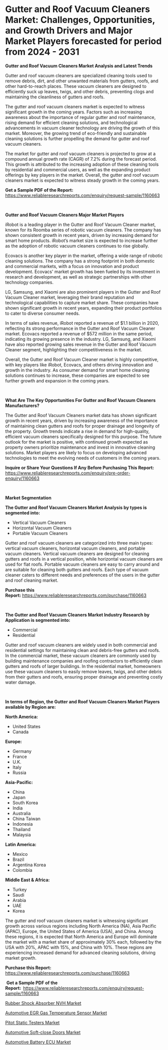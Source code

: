 <p><h1>Gutter and Roof Vacuum Cleaners Market: Challenges, Opportunities, and Growth Drivers and Major Market Players forecasted for period from 2024 - 2031</h1></p><p><strong>Gutter and Roof Vacuum Cleaners Market Analysis and Latest Trends</strong></p>
<p><p>Gutter and roof vacuum cleaners are specialized cleaning tools used to remove debris, dirt, and other unwanted materials from gutters, roofs, and other hard-to-reach places. These vacuum cleaners are designed to efficiently suck up leaves, twigs, and other debris, preventing clogs and maintaining the cleanliness of gutters and roofs.</p><p>The gutter and roof vacuum cleaners market is expected to witness significant growth in the coming years. Factors such as increasing awareness about the importance of regular gutter and roof maintenance, rising demand for efficient cleaning solutions, and technological advancements in vacuum cleaner technology are driving the growth of this market. Moreover, the growing trend of eco-friendly and sustainable cleaning solutions is further propelling the demand for gutter and roof vacuum cleaners.</p><p>The market for gutter and roof vacuum cleaners is projected to grow at a compound annual growth rate (CAGR) of 7.2% during the forecast period. This growth is attributed to the increasing adoption of these cleaning tools by residential and commercial users, as well as the expanding product offerings by key players in the market. Overall, the gutter and roof vacuum cleaners market is expected to witness steady growth in the coming years.</p></p>
<p><strong>Get a Sample PDF of the Report:&nbsp;</strong> <a href="https://www.reliableresearchreports.com/enquiry/request-sample/1160663">https://www.reliableresearchreports.com/enquiry/request-sample/1160663</a></p>
<p>&nbsp;</p>
<p><strong>Gutter and Roof Vacuum Cleaners Major Market Players</strong></p>
<p><p>iRobot is a leading player in the Gutter and Roof Vacuum Cleaner market, known for its Roomba series of robotic vacuum cleaners. The company has shown consistent growth in recent years, driven by increasing demand for smart home products. iRobot’s market size is expected to increase further as the adoption of robotic vacuum cleaners continues to rise globally.</p><p>Ecovacs is another key player in the market, offering a wide range of robotic cleaning solutions. The company has a strong footprint in both domestic and commercial markets, with a focus on innovation and product development. Ecovacs' market growth has been fueled by its investment in research and development, as well as strategic partnerships with other technology companies.</p><p>LG, Samsung, and Xiaomi are also prominent players in the Gutter and Roof Vacuum Cleaner market, leveraging their brand reputation and technological capabilities to capture market share. These companies have shown significant growth in recent years, expanding their product portfolios to cater to diverse consumer needs.</p><p>In terms of sales revenue, iRobot reported a revenue of $1.1 billion in 2020, reflecting its strong performance in the Gutter and Roof Vacuum Cleaner market. Ecovacs reported a revenue of $572 million in the same period, indicating its growing presence in the industry. LG, Samsung, and Xiaomi have also reported growing sales revenue in the Gutter and Roof Vacuum Cleaner segment, highlighting their competitiveness in the market.</p><p>Overall, the Gutter and Roof Vacuum Cleaner market is highly competitive, with key players like iRobot, Ecovacs, and others driving innovation and growth in the industry. As consumer demand for smart home cleaning solutions continues to increase, these companies are expected to see further growth and expansion in the coming years.</p></p>
<p>&nbsp;</p>
<p><strong>What Are The Key Opportunities For Gutter and Roof Vacuum Cleaners Manufacturers?</strong></p>
<p><p>The Gutter and Roof Vacuum Cleaners market data has shown significant growth in recent years, driven by increasing awareness of the importance of maintaining clean gutters and roofs for proper drainage and longevity of the property. Growth trends indicate a rise in demand for high-quality, efficient vacuum cleaners specifically designed for this purpose. The future outlook for the market is positive, with continued growth expected as property owners prioritize maintenance and invest in innovative cleaning solutions. Market players are likely to focus on developing advanced technologies to meet the evolving needs of customers in the coming years.</p></p>
<p><strong>Inquire or Share Your Questions If Any Before Purchasing This Report:</strong> <a href="https://www.reliableresearchreports.com/enquiry/pre-order-enquiry/1160663">https://www.reliableresearchreports.com/enquiry/pre-order-enquiry/1160663</a></p>
<p>&nbsp;</p>
<p><strong>Market Segmentation</strong></p>
<p><strong>The Gutter and Roof Vacuum Cleaners Market Analysis by types is segmented into:</strong></p>
<p><ul><li>Vertical Vacuum Cleaners</li><li>Horizontal Vacuum Cleaners</li><li>Portable Vacuum Cleaners</li></ul></p>
<p><p>Gutter and roof vacuum cleaners are categorized into three main types: vertical vacuum cleaners, horizontal vacuum cleaners, and portable vacuum cleaners. Vertical vacuum cleaners are designed for cleaning gutters and roofs in a vertical position, while horizontal vacuum cleaners are used for flat roofs. Portable vacuum cleaners are easy to carry around and are suitable for cleaning both gutters and roofs. Each type of vacuum cleaner caters to different needs and preferences of the users in the gutter and roof cleaning market.</p></p>
<p><strong>Purchase this Report:&nbsp;</strong><a href="https://www.reliableresearchreports.com/purchase/1160663">https://www.reliableresearchreports.com/purchase/1160663</a></p>
<p>&nbsp;</p>
<p><strong>The Gutter and Roof Vacuum Cleaners Market Industry Research by Application is segmented into:</strong></p>
<p><ul><li>Commercial</li><li>Residential</li></ul></p>
<p><p>Gutter and roof vacuum cleaners are widely used in both commercial and residential settings for maintaining clean and debris-free gutters and roofs. In the commercial market, these vacuum cleaners are commonly used by building maintenance companies and roofing contractors to efficiently clean gutters and roofs of larger buildings. In the residential market, homeowners use these vacuum cleaners to easily remove leaves, twigs, and other debris from their gutters and roofs, ensuring proper drainage and preventing costly water damage.</p></p>
<p>&nbsp;</p>
<p><strong>In terms of Region, the Gutter and Roof Vacuum Cleaners Market Players available by Region are:</strong></p>
<p>
    <p> <strong> North America: </strong>
        <ul>
            <li>United States</li>
            <li>Canada</li>
        </ul>
        </p> 
    <p> <strong> Europe: </strong>
        <ul>
            <li>Germany</li>
            <li>France</li>
            <li>U.K.</li>
            <li>Italy</li>
            <li>Russia</li>
        </ul>
        </p> 
    <p> <strong> Asia-Pacific: </strong>
        <ul>
            <li>China</li>
            <li>Japan</li>
            <li>South Korea</li>
            <li>India</li>
            <li>Australia</li>
            <li>China Taiwan</li>
            <li>Indonesia</li>
            <li>Thailand</li>
            <li>Malaysia</li>
        </ul>
        </p> 
    <p> <strong> Latin America: </strong>
        <ul>
            <li>Mexico</li>
            <li>Brazil</li>
            <li>Argentina Korea</li>
            <li>Colombia</li>
        </ul>
        </p> 
    <p> <strong> Middle East & Africa: </strong>
        <ul>
            <li>Turkey</li>
            <li>Saudi</li>
            <li>Arabia</li>
            <li>UAE</li>
            <li>Korea</li>
        </ul>
    </p>
    </p>
<p><p>The gutter and roof vacuum cleaners market is witnessing significant growth across various regions including North America (NA), Asia Pacific (APAC), Europe, the United States of America (USA), and China. Among these regions, it is expected that North America and Europe will dominate the market with a market share of approximately 30% each, followed by the USA with 20%, APAC with 15%, and China with 10%. These regions are experiencing increased demand for advanced cleaning solutions, driving market growth.</p></p>
<p><strong>Purchase this Report: </strong><a href="https://www.reliableresearchreports.com/purchase/1160663">https://www.reliableresearchreports.com/purchase/1160663</a></p>
<p>&nbsp;<strong>Get a Sample PDF of the Report:&nbsp;&nbsp;</strong><a href="https://www.reliableresearchreports.com/enquiry/request-sample/1160663">https://www.reliableresearchreports.com/enquiry/request-sample/1160663</a></p>
<p><strong></strong></p>
<p><p><a href="https://github.com/zjyglelu/Market-Research-Report-List-1/blob/main/rubber-shock-absorber-nvh-market.md">Rubber Shock Absorber NVH Market</a></p><p><a href="https://issuu.com/reportprime-2/docs/automotive-egr-gas-temperature-sensor-market-size-">Automotive EGR Gas Temperature Sensor Market</a></p><p><a href="https://medium.com/@christopherbennett19/pitot-static-testers-market-research-report-its-history-and-forecast-2024-to-2031-637f2b8dc46e">Pitot Static Testers Market</a></p><p><a href="https://github.com/elizabethdagraca/Market-Research-Report-List-1/blob/main/automotive-soft-close-doors-market.md">Automotive Soft-close Doors Market</a></p><p><a href="https://issuu.com/reportprime-2/docs/automotive-battery-ecu-market-size-2030.pptx">Automotive Battery ECU Market</a></p></p>